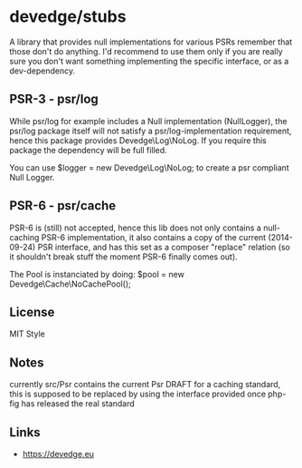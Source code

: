 # devedge/stubs
A library that provides null implementations for various PSRs
remember that those don't do anything. I'd recommend to use them only if you are really sure you don't want something
implementing the specific interface, or as a dev-dependency.

## PSR-3 - psr/log
While psr/log for example includes a Null implementation (NullLogger), the psr/log
package itself will not satisfy a psr/log-implementation requirement, hence this package provides
Devedge\Log\NoLog. If you require this package the dependency will be full filled.

You can use
$logger = new Devedge\Log\NoLog; to create a psr compliant Null Logger.

## PSR-6 - psr/cache
PSR-6 is (still) not accepted, hence this lib does not only contains a null-caching PSR-6 implementation,
it also contains a copy of the current (2014-09-24) PSR interface, and has this set as a composer "replace"
relation (so it shouldn't break stuff the moment PSR-6 finally comes out).

The Pool is instanciated by doing:
$pool = new Devedge\Cache\NoCachePool();

## License
MIT Style

## Notes
currently src/Psr contains the current Psr DRAFT for a caching standard, this is supposed to be replaced by using
the interface provided once php-fig has released the real standard

## Links
 * https://devedge.eu
